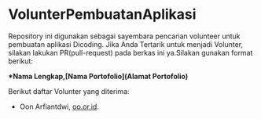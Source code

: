# VolunterPembuatanAplikasi

Repository ini digunakan sebagai sayembara pencarian volunteer untuk pembuatan aplikasi Dicoding. Jika Anda Tertarik untuk menjadi Volunter, silakan lakukan PR(pull-request) pada berkas ini ya.Silakan gunakan format berikut:


**\*Nama Lengkap,[Nama Portofolio](Alamat Portofolio)**


Berikut daftar Volunter yang diterima:


* Oon Arfiantdwi, [oo.or.id](https://pp.or.id).
